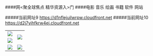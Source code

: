 ####网<聚全球焦点 精华资源入>门
####电影 音乐 绘画 书籍 软件 网站

#####当前网址9 https://d1nflejuilwrpw.cloudfront.net
#####当前网址10 https://d2j7yihfkrw4ej.cloudfront.net

<table>
  <tr>
    <td><a href="https://d1nflejuilwrpw.cloudfront.net/ogUP.aspx?name=ZYZG.mp4" target="_blank"><img src="https://d1nflejuilwrpw.cloudfront.net/Up/ZYZG.jpg" /></a></td>
    <td rowspan=2><a href="https://d1nflejuilwrpw.cloudfront.net/ogUP.aspx?name=WJ.mp4" target="_blank"><img src="https://d1nflejuilwrpw.cloudfront.net/Up/WJ.jpg" /></a></td>
  </tr>
  <tr>
    <td><a href="https://d1nflejuilwrpw.cloudfront.net/ogUP.aspx?name=DKC.mp4&count=11" target="_blank"><img src="https://d1nflejuilwrpw.cloudfront.net/Up/DKC.jpg" /></a></td>
  </tr>
  <tr>
    <td><a href="https://d1nflejuilwrpw.cloudfront.net/ogUP.aspx?name=FZYX.mp4" target="_blank"><img src="https://d1nflejuilwrpw.cloudfront.net/Up/FZYX.jpg" /></a></td>
    <td rowspan=2><a href="https://d1nflejuilwrpw.cloudfront.net/ogUP.aspx?name=BYWXY.mp4" target="_blank"><img src="https://d1nflejuilwrpw.cloudfront.net/Up/BYWXY.jpg" /></a></td>
  </tr>
</table>
